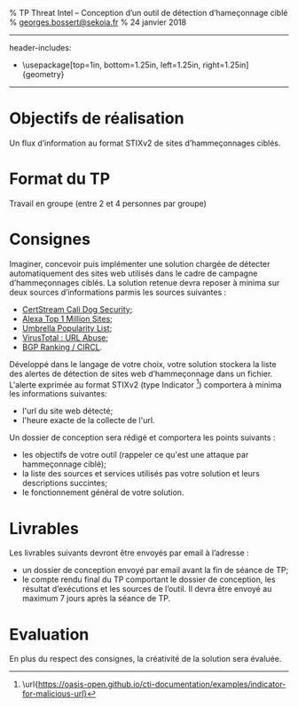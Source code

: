 % TP Threat Intel – Conception d’un outil de détection d’hameçonnage ciblé
% georges.bossert@sekoia.fr
% 24 janvier 2018

---
header-includes:
  - \usepackage[top=1in, bottom=1.25in, left=1.25in, right=1.25in]{geometry}
---

# Objectifs de réalisation
Un flux d’information au format STIXv2 de sites d’hammeçonnages ciblés.

# Format du TP
Travail en groupe (entre 2 et 4 personnes par groupe)

# Consignes
Imaginer, concevoir puis implémenter une solution chargée de détecter automatiquement des sites web utilisés dans le cadre de campagne d’hammeçonnages ciblés. La solution retenue devra reposer à minima sur deux sources d’informations parmis les sources suivantes :

* [CertStream Cali Dog Security](https://certstream.calidog.io/);
* [Alexa Top 1 Million Sites](http://s3.amazonaws.com/alexa-static/top-1m.csv.zip);
* [Umbrella Popularity List](http://s3-us-west-1.amazonaws.com/umbrella-static/index.html);
* [VirusTotal : URL Abuse](https://www.virustotal.com/en/documentation/public-api/#scanning-urls);
* [BGP Ranking / CIRCL](https://www.circl.lu/projects/bgpranking/).

Développé dans le langage de votre choix, votre solution stockera la liste des alertes de détection de sites web d’hammeçonnage dans un fichier. L'alerte exprimée au format STIXv2 (type Indicator [^0]) comportera à minima les informations suivantes:

* l'url du site web détecté;
* l'heure exacte de la collecte de l'url.

Un dossier de conception sera rédigé et comportera les points suivants :

* les objectifs de votre outil (rappeler ce qu'est une attaque par hammeçonnage ciblé);
* la liste des sources et services utilisés pas votre solution et leurs descriptions succintes;
* le fonctionnement général de votre solution.

# Livrables
Les livrables suivants devront être envoyés par email à l’adresse  :

* un dossier de conception envoyé par email avant la fin de séance de TP;
* le compte rendu final du TP comportant le dossier de conception, les résultat d’exécutions et les sources de l’outil. Il devra être envoyé au maximum 7 jours après la séance de TP.

# Evaluation
En plus du respect des consignes, la créativité de la solution sera évaluée.


[^0]: \url{https://oasis-open.github.io/cti-documentation/examples/indicator-for-malicious-url}

